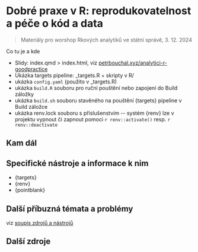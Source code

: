 # Dobré praxe v R: reprodukovatelnost a péče o kód a data

> Materiály pro worshop Rkových analytiků ve státní správě, 3. 12. 2024

Co tu je a kde

- Slidy: index.qmd > index.html, viz [petrbouchal.xyz/analytici-r-goodpractice](https://petrbouchal.xyz/analytici-r-goodpractice)
- Ukázka targets pipeline: _targets.R + skripty v R/
- ukázka `config.yaml` (použito v _targets.R)
- ukázka `build.R` souboru pro ruční pouštění nebo zapojení do Build záložky
- ukázka `build.sh` souboru stavěného na pouštění {targets} pipeline v Build záložce
- ukázka renv.lock souboru s příslušenstvím -- systém {renv} lze v projektu vypnout či zapnout pomoci `r renv::activate()` resp. `r renv::deactivate`

## Kam dál

## Specifické nástroje a informace k nim

- {targets}
- {renv}
- {pointblank}

## Další příbuzná témata a problémy

viz [soupis zdrojů a nástrojů](more.html)

## Další zdroje



